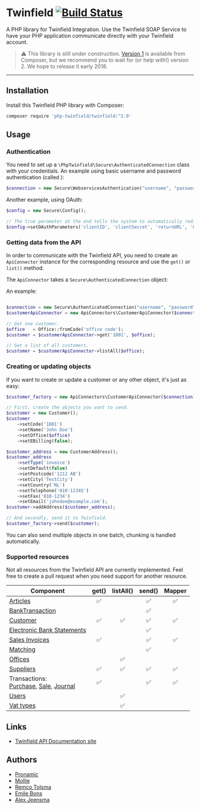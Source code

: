 # Twinfield  [![Build Status](https://travis-ci.org/php-twinfield/twinfield.svg?branch=master)](http://travis-ci.org/php-twinfield/twinfield)
A PHP library for Twinfield Integration.
Use the Twinfield SOAP Service to have your PHP application communicate directly with your Twinfield account.

> :warning: This library is still under construction. [Version 1](https://github.com/php-twinfield/twinfield/tree/release-1.0) is available from Composer, but we recommend you to wait for (or help with!) version 2. We hope to release it early 2018.

---


## Installation

Install this Twinfield PHP library with Composer:

```bash
composer require 'php-twinfield/twinfield:^2.0'
```


## Usage

### Authentication
You need to set up a `\PhpTwinfield\Secure\AuthenticatedConnection` class with your credentials. An example using basic 
username and password authentication (called ):

```php
$connection = new Secure\WebservicesAuthentication("username", "password", "organization");
```

Another example, using OAuth:

```php
$config = new Secure\Config();

// The true parameter at the end tells the system to automatically redirect to twinfield to login.
$config->setOAuthParameters('clientID', 'clientSecret', 'returnURL', 'Organization', true);
```

### Getting data from the API
In order to communicate with the Twinfield API, you need to create an `ApiConnector` instance for the corresponding
resource and use the `get()` or `list()` method.

The `ApiConnector` takes a `Secure\AuthenticatedConnection` object:  

An example:

```php

$connection = new Secure\AuthenticatedConnection("username", "password", "organization");
$customerApiConnector = new ApiConnectors\CustomerApiConnector($connection);

// Get one customer.
$office   = Office::fromCode('office code');
$customer = $customerApiConnector->get('1001', $office);

// Get a list of all customers.
$customer = $customerApiConnector->listAll($office);
```

### Creating or updating objects
If you want to create or update a customer or any other object, it's just as easy:

```php
$customer_factory = new ApiConnectors\CustomerApiConnector($connection);

// First, create the objects you want to send.
$customer = new Customer();
$customer
    ->setCode('1001')
    ->setName('John Doe')
    ->setOffice($office)
    ->setEBilling(false);

$customer_address = new CustomerAddress();
$customer_address
    ->setType('invoice')
    ->setDefault(false)
    ->setPostcode('1212 AB')
    ->setCity('TestCity')
    ->setCountry('NL')
    ->setTelephone('010-12345')
    ->setFax('010-1234')
    ->setEmail('johndoe@example.com');
$customer->addAddress($customer_address);

// And secondly, send it to Twinfield.
$customer_factory->send($customer);
```

You can also send multiple objects in one batch, chunking is handled automatically. 

### Supported resources
Not all resources from the Twinfield API are currently implemented. Feel free to create a pull request when you need
support for another resource.

| Component                                                                                                       | get()              | listAll()          | send()             | Mapper             |
| --------------------------------------------------------------------------------------------------------------- | :----------------: | :----------------: | :----------------: | :----------------: |
| [Articles](https://c3.twinfield.com/webservices/documentation/#/ApiReference/Masters/Articles)                  | :white_check_mark: |                    | :white_check_mark: | :white_check_mark: |
| [BankTransaction](https://c3.twinfield.com/webservices/documentation/#/ApiReference/Transactions/BankTransactions)|                  |                    | :white_check_mark: |                    |
| [Customer](https://c3.twinfield.com/webservices/documentation/#/ApiReference/Masters/Customers)                 | :white_check_mark: | :white_check_mark: | :white_check_mark: | :white_check_mark: |
| [Electronic Bank Statements](https://c3.twinfield.com/webservices/documentation/#/ApiReference/Transactions/BankStatements)|         |                    | :white_check_mark: |                    |
| [Sales Invoices](https://c3.twinfield.com/webservices/documentation/#/ApiReference/SalesInvoices)               | :white_check_mark: |                    | :white_check_mark: | :white_check_mark: |
| [Matching](https://c3.twinfield.com/webservices/documentation/#/ApiReference/Miscellaneous/Matching)            |                    |                    | :white_check_mark: |                    |
| [Offices](https://c3.twinfield.com/webservices/documentation/#/ApiReference/Masters/Offices)                    |                    | :white_check_mark: |                    |                    |
| [Suppliers](https://c3.twinfield.com/webservices/documentation/#/ApiReference/Masters/Suppliers)                | :white_check_mark: | :white_check_mark: | :white_check_mark: | :white_check_mark: |
| Transactions:<br> [Purchase](https://c3.twinfield.com/webservices/documentation/#/ApiReference/PurchaseTransactions), [Sale](https://c3.twinfield.com/webservices/documentation/#/ApiReference/SalesTransactions), [Journal](https://c3.twinfield.com/webservices/documentation/#/ApiReference/Transactions/JournalTransactions) | :white_check_mark: |                    | :white_check_mark: | :white_check_mark: |
| [Users](https://c3.twinfield.com/webservices/documentation/#/ApiReference/Masters/Users)                        |                    | :white_check_mark: |                    |                    |
| [Vat types](https://c3.twinfield.com/webservices/documentation/#/ApiReference/Masters/VAT)                      |                    | :white_check_mark: |                    |                    |
 

## Links

* [Twinfield API Documentation site](https://c3.twinfield.com/webservices/documentation/)


## Authors

* [Pronamic](https://www.pronamic.nl/)
* [Mollie](https://www.mollie.com/)
* [Remco Tolsma](https://www.remcotolsma.nl/)
* [Emile Bons](http://www.emilebons.nl/)
* [Alex Jeensma](http://vontis.nl/)
